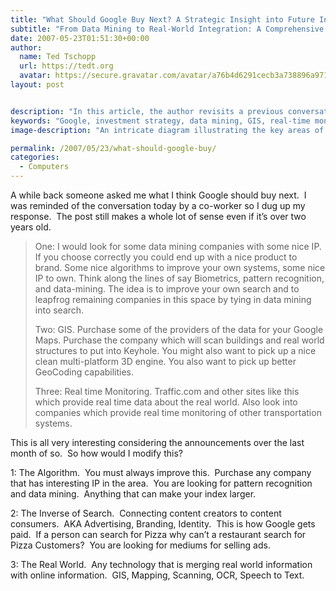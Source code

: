 ```yaml
---
title: "What Should Google Buy Next? A Strategic Insight into Future Investments"
subtitle: "From Data Mining to Real-World Integration: A Comprehensive Analysis"
date: 2007-05-23T01:51:30+00:00
author:
  name: Ted Tschopp
  url: https://tedt.org
  avatar: https://secure.gravatar.com/avatar/a76b4d6291cecb3a738896a971bfb903?s=512&d=mp&r=g
layout: post


description: "In this article, the author revisits a previous conversation on what Google should invest in next, covering aspects like data mining, pattern recognition, GIS, real-time monitoring, algorithms, and the connection between content creators and consumers. The insights provided offer a thoughtful look at potential areas of growth and innovation for the tech giant."
keywords: "Google, investment strategy, data mining, GIS, real-time monitoring, pattern recognition, algorithms, advertising, branding, content creation, content consumption, real-world information, online integration"
image-description: "An intricate diagram illustrating the key areas of investment suggested for Google, including icons and visual elements representing data mining, GIS, real-time monitoring, algorithms, and the connection between real-world and online information, symbolizing the multifaceted approach to growth and innovation."

permalink: /2007/05/23/what-should-google-buy/
categories:
  - Computers
---
```

A while back someone asked me what I think Google should buy next.&#160; I was reminded of the conversation today by a co-worker so I dug up my response.&#160; The post still makes a whole lot of sense even if it’s over two years old.

> One: I would look for some data mining companies with some nice IP. If you choose correctly you could end up with a nice product to brand. Some nice algorithms to improve your own systems, some nice IP to own. Think along the lines of say Biometrics, pattern recognition, and data-mining. The idea is to improve your own search and to leapfrog remaining companies in this space by tying in data mining into search.
> 
> Two: GIS. Purchase some of the providers of the data for your Google Maps. Purchase the company which will scan buildings and real world structures to put into Keyhole. You might also want to pick up a nice clean multi-platform 3D engine. You also want to pick up better GeoCoding capabilities.
> 
> Three: Real time Monitoring. Traffic.com and other sites like this which provide real time data about the real world. Also look into companies which provide real time monitoring of other transportation systems.

This is all very interesting considering the announcements over the last month of so.&#160; So how would I modify this?

1: The Algorithm.&#160; You must always improve this.&#160; Purchase any company that has interesting IP in the area.&#160; You are looking for pattern recognition and data mining.&#160; Anything that can make your index larger.

2: The Inverse of Search.&#160; Connecting content creators to content consumers.&#160; AKA Advertising, Branding, Identity.&#160; This is how Google gets paid.&#160; If a person can search for Pizza why can’t a restaurant search for Pizza Customers?&#160; You are looking for mediums for selling ads.&#160;

3: The Real World.&#160; Any technology that is merging real world information with online information.&#160; GIS, Mapping, Scanning, OCR, Speech to Text.

